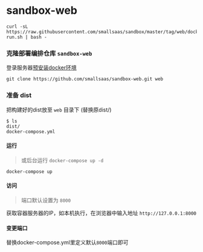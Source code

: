 # sandbox-web
```
curl -sL https://raw.githubusercontent.com/smallsaas/sandbox/master/tag/web/docker-run.sh | bash -
```

### 克隆部署编排仓库 `sandbox-web`
登录服务器[预安装docker环境](https://github.com/kequandian/dev_docs/blob/master/ops/%E5%9F%BA%E4%BA%8ECentOS%E7%B3%BB%E7%BB%9F%E7%9A%84docker%E5%AE%B9%E5%99%A8%E5%AE%89%E8%A3%85%E6%AD%A5%E9%AA%A4.md)
```
git clone https://github.com/smallsaas/sandbox-web.git web
```

### 准备 dist
把构建好的dist放至 `web` 目录下 (替换原dist/)
```
$ ls
dist/
docker-compose.yml
```

#### 运行
> 或后台运行 `docker-compose up -d`
```
docker-compose up
```

#### 访问
> 端口默认设置为 `8000`
>
获取容器服务器的IP，如本机执行，在浏览器中输入地址 `http://127.0.0.1:8000`


#### 变更端口
替换docker-compose.yml里定义默认`8000`端口即可
